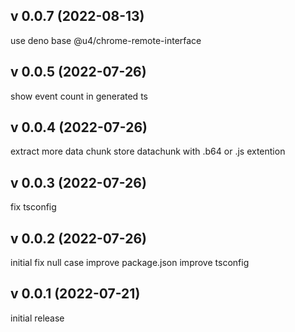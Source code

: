 ## v 0.0.7 (2022-08-13)
use deno base @u4/chrome-remote-interface
## v 0.0.5 (2022-07-26)
show event count in generated ts
## v 0.0.4 (2022-07-26)
extract more data chunk
store datachunk with .b64 or .js extention
## v 0.0.3 (2022-07-26)
fix tsconfig
## v 0.0.2 (2022-07-26)
initial fix null case
improve package.json
improve tsconfig
## v 0.0.1 (2022-07-21)
initial release